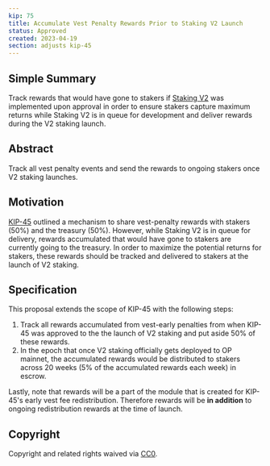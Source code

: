 ```yaml
---
kip: 75
title: Accumulate Vest Penalty Rewards Prior to Staking V2 Launch
status: Approved
created: 2023-04-19
section: adjusts kip-45
---
```


## Simple Summary

Track rewards that would have gone to stakers if [Staking V2](https://github.com/Kwenta/kwenta-state-log/blob/master/kips/drafts/kip-58.md) was implemented upon approval in order to ensure stakers capture maximum returns while Staking V2 is in queue for development and deliver rewards during the V2 staking launch. 

## Abstract

Track all vest penalty events and send the rewards to ongoing stakers once V2 staking launches.

## Motivation

[KIP-45](https://github.com/Kwenta/kwenta-state-log/blob/master/kips/drafts/kip-45.md) outlined a mechanism to share vest-penalty rewards with stakers (50%) and the treasury (50%). However, while Staking V2 is in queue for delivery, rewards accumulated that would have gone to stakers are currently going to the treasury. In order to maximize the potential returns for stakers, these rewards should be tracked and delivered to stakers at the launch of V2 staking. 

## Specification

This proposal extends the scope of KIP-45 with the following steps:

1. Track all rewards accumulated from vest-early penalties from when KIP-45 was approved to the the launch of V2 staking and put aside 50% of these rewards.
2. In the epoch that once V2 staking officially gets deployed to OP mainnet, the accumulated rewards would be distributed to stakers across 20 weeks (5% of the accumulated rewards each week) in escrow. 

Lastly, note that rewards will be a part of the module that is created for KIP-45's early vest fee redistribution. Therefore rewards will be **in addition** to ongoing redistribution rewards at the time of launch.

## Copyright

Copyright and related rights waived via [CC0](https://creativecommons.org/publicdomain/zero/1.0/).
